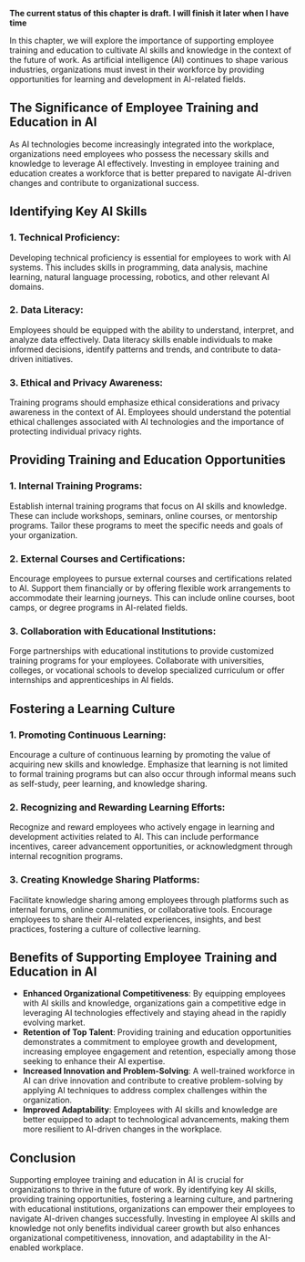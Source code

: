 **The current status of this chapter is draft. I will finish it later when I have time**

In this chapter, we will explore the importance of supporting employee training and education to cultivate AI skills and knowledge in the context of the future of work. As artificial intelligence (AI) continues to shape various industries, organizations must invest in their workforce by providing opportunities for learning and development in AI-related fields.

The Significance of Employee Training and Education in AI
---------------------------------------------------------

As AI technologies become increasingly integrated into the workplace, organizations need employees who possess the necessary skills and knowledge to leverage AI effectively. Investing in employee training and education creates a workforce that is better prepared to navigate AI-driven changes and contribute to organizational success.

Identifying Key AI Skills
-------------------------

### 1. Technical Proficiency:

Developing technical proficiency is essential for employees to work with AI systems. This includes skills in programming, data analysis, machine learning, natural language processing, robotics, and other relevant AI domains.

### 2. Data Literacy:

Employees should be equipped with the ability to understand, interpret, and analyze data effectively. Data literacy skills enable individuals to make informed decisions, identify patterns and trends, and contribute to data-driven initiatives.

### 3. Ethical and Privacy Awareness:

Training programs should emphasize ethical considerations and privacy awareness in the context of AI. Employees should understand the potential ethical challenges associated with AI technologies and the importance of protecting individual privacy rights.

Providing Training and Education Opportunities
----------------------------------------------

### 1. Internal Training Programs:

Establish internal training programs that focus on AI skills and knowledge. These can include workshops, seminars, online courses, or mentorship programs. Tailor these programs to meet the specific needs and goals of your organization.

### 2. External Courses and Certifications:

Encourage employees to pursue external courses and certifications related to AI. Support them financially or by offering flexible work arrangements to accommodate their learning journeys. This can include online courses, boot camps, or degree programs in AI-related fields.

### 3. Collaboration with Educational Institutions:

Forge partnerships with educational institutions to provide customized training programs for your employees. Collaborate with universities, colleges, or vocational schools to develop specialized curriculum or offer internships and apprenticeships in AI fields.

Fostering a Learning Culture
----------------------------

### 1. Promoting Continuous Learning:

Encourage a culture of continuous learning by promoting the value of acquiring new skills and knowledge. Emphasize that learning is not limited to formal training programs but can also occur through informal means such as self-study, peer learning, and knowledge sharing.

### 2. Recognizing and Rewarding Learning Efforts:

Recognize and reward employees who actively engage in learning and development activities related to AI. This can include performance incentives, career advancement opportunities, or acknowledgment through internal recognition programs.

### 3. Creating Knowledge Sharing Platforms:

Facilitate knowledge sharing among employees through platforms such as internal forums, online communities, or collaborative tools. Encourage employees to share their AI-related experiences, insights, and best practices, fostering a culture of collective learning.

Benefits of Supporting Employee Training and Education in AI
------------------------------------------------------------

* **Enhanced Organizational Competitiveness**: By equipping employees with AI skills and knowledge, organizations gain a competitive edge in leveraging AI technologies effectively and staying ahead in the rapidly evolving market.
* **Retention of Top Talent**: Providing training and education opportunities demonstrates a commitment to employee growth and development, increasing employee engagement and retention, especially among those seeking to enhance their AI expertise.
* **Increased Innovation and Problem-Solving**: A well-trained workforce in AI can drive innovation and contribute to creative problem-solving by applying AI techniques to address complex challenges within the organization.
* **Improved Adaptability**: Employees with AI skills and knowledge are better equipped to adapt to technological advancements, making them more resilient to AI-driven changes in the workplace.

Conclusion
----------

Supporting employee training and education in AI is crucial for organizations to thrive in the future of work. By identifying key AI skills, providing training opportunities, fostering a learning culture, and partnering with educational institutions, organizations can empower their employees to navigate AI-driven changes successfully. Investing in employee AI skills and knowledge not only benefits individual career growth but also enhances organizational competitiveness, innovation, and adaptability in the AI-enabled workplace.
